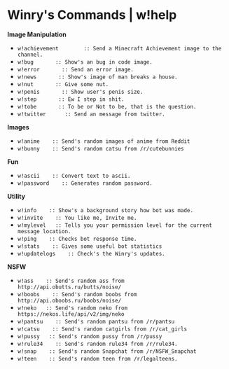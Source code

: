 <h1 id="bot support commands">Winry's Commands | w!help</h1>

<p><strong> Image Manipulation</strong></p>
<ul>
  <li><code class="highlighter-rouge">w!achievement        :: Send a Minecraft Achievement image to the channel.</code></li>
  <li><code class="highlighter-rouge">w!bug       :: Show's an bug in code image.</code></li>
  <li><code class="highlighter-rouge">w!error       :: Send an error image.</code></li>
  <li><code class="highlighter-rouge">w!news       :: Show's image of man breaks a house.</code></li>
  <li><code class="highlighter-rouge">w!nut       :: Give some nut.</code></li>
  <li><code class="highlighter-rouge">w!penis       :: Show user's penis size.</code></li>
  <li><code class="highlighter-rouge">w!step       :: Ew I step in shit.</code></li>
  <li><code class="highlighter-rouge">w!tobe       :: To be or Not to be, that is the question.</code></li>
  <li><code class="highlighter-rouge">w!twitter      :: Send an message from twitter.</code></li>
</ul>

<p><strong>Images</strong></p>
<ul>
  <li><code class="highlighter-rouge">w!anime    :: Send's random images of anime from Reddit</code></li>
  <li><code class="highlighter-rouge">w!bunny    :: Send's random catsu from /r/cutebunnies</code></li>
</ul>

<p><strong>Fun</strong></p>
<ul>
  <li><code class="highlighter-rouge">w!ascii    :: Convert text to ascii.</code></li>
  <li><code class="highlighter-rouge">w!password    :: Generates random password.</code></li>
</ul>

<p><strong>Utility</strong></p>
<ul>
  <li><code class="highlighter-rouge">w!info    :: Show's a background story how bot was made.</code></li>
  <li><code class="highlighter-rouge">w!invite    :: You like me, Invite me.</code></li>
  <li><code class="highlighter-rouge">w!mylevel   :: Tells you your permission level for the current message location.</code></li>
  <li><code class="highlighter-rouge">w!ping    :: Checks bot response time.</code></li>
  <li><code class="highlighter-rouge">w!stats    :: Gives some useful bot statistics</code></li>
  <li><code class="highlighter-rouge">w!updatelogs    :: Check's the Winry's updates.</code></li>
</ul>

<p><strong>NSFW</strong></p>
<ul>
  <li><code class="highlighter-rouge">w!ass    :: Send's random ass from http://api.obutts.ru/butts/noise/</code></li>
  <li><code class="highlighter-rouge">w!boobs    :: Send's random boobs from http://api.oboobs.ru/boobs/noise/</code></li>
  <li><code class="highlighter-rouge">w!neko   :: Send's random neko from https://nekos.life/api/v2/img/neko</code></li>
  <li><code class="highlighter-rouge">w!pantsu    :: Send's random pantsu from /r/pantsu</code></li>
  <li><code class="highlighter-rouge">w!catsu    :: Send's random catgirls from /r/cat_girls</code></li>
  <li><code class="highlighter-rouge">w!pussy   :: Send's random pussy from /r/pussy</code></li>
  <li><code class="highlighter-rouge">w!rule34    :: Send's random rule34 from /r/rule34.</code></li>
  <li><code class="highlighter-rouge">w!snap    :: Send's random Snapchat from /r/NSFW_Snapchat</code></li>
  <li><code class="highlighter-rouge">w!teen    :: Send's random teen from /r/legalteens.</code></li>
</ul>


